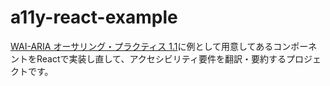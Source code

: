# a11y-react-example
[WAI-ARIA オーサリング・プラクティス 1.1](https://waic.jp/docs/2019/NOTE-wai-aria-practices-1.1-20190207/)に例として用意してあるコンポーネントをReactで実装し直して、アクセシビリティ要件を翻訳・要約するプロジェクトです。


